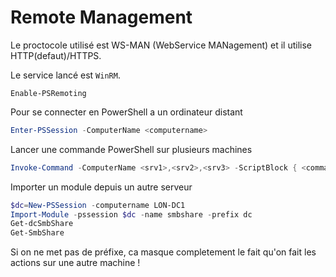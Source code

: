 # Remote Management

Le proctocole utilisé est WS-MAN (WebService MANagement) et il utilise HTTP(defaut)/HTTPS.

Le service lancé est `WinRM`.

`Enable-PSRemoting`

Pour se connecter en PowerShell a un ordinateur distant
```PowerShell
Enter-PSSession -ComputerName <computername>
```

Lancer une commande PowerShell sur plusieurs machines
```PowerShell
Invoke-Command -ComputerName <srv1>,<srv2>,<srv3> -ScriptBlock { <commande> }
```

Importer un module depuis un autre serveur
```PowerShell
$dc=New-PSSession -computername LON-DC1
Import-Module -pssession $dc -name smbshare -prefix dc
Get-dcSmbShare
Get-SmbShare
```
Si on ne met pas de préfixe, ca masque completement le fait qu'on fait les actions sur une autre machine !
